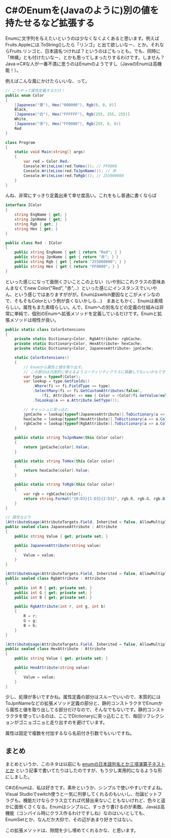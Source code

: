 # C#のEnumを(Javaのように)別の値を持たせるなど拡張する

Enumに文字列を与えたいというのは少なくなくよくあると思います。例えばFruits.Appleには.ToString()したら「リンゴ」と出て欲しいなー、とか。それならFruits.リンゴと、日本語名つければ？というのはごもっとも。でも、同時に「林檎」とも付けたいなー、とかも思ってしまったりするわけです。しません？Java→C#な人が一番不満に思うのはEnumのようですし（JavaのEnumは高機能！）。

例えばこんな風にかけたらいいな、って。

```csharp
// こうやって属性定義するだけ！
public enum Color
{
    [Japanese("黒"), Hex("000000"), Rgb(0, 0, 0)]
    Black,
    [Japanese("白"), Hex("FFFFFF"), Rgb(255, 255, 255)]
    White,
    [Japanese("赤"), Hex("FF0000"), Rgb(255, 0, 0)]
    Red
}

class Program
{
    static void Main(string[] args)
    {
        var red = Color.Red;
        Console.WriteLine(red.ToHex()); // FF0000
        Console.WriteLine(red.ToJpnName()); // 赤
        Console.WriteLine(red.ToRgb()); // 255000000
    }
}
```

んね、非常にすっきり定義出来て幸せ度高い。これをもし普通に書くならば

```csharp
interface IColor
{
    string EngName { get; }
    string JpnName { get; }
    string Rgb { get; }
    string Hex { get; }
}

public class Red : IColor
{
    public string EngName { get { return "Red"; } }
    public string JpnName { get { return "赤"; } }
    public string Rgb { get { return "255000000"; } }
    public string Hex { get { return "FF0000"; } }
}
```

といった感じになって面倒くさいことこの上ない（いや別にこれクラスの意味あんまなくてnew Color("Red", "赤",..）といった感じにインスタンスでいいやん、という感じではありますががが。Enumはswitch要因なとこがメインなので、そもそもColorという例が良くないかしら...)　まあともかく、Enumは素晴らしい。属性もまた素晴らしい。んで、Enumへの別名などの定義の仕組みは非常に単純で、個別のEnumへ拡張メソッドを定義しているだけです。Enumと拡張メソッドは相性が良い。

```csharp
public static class ColorExtensions
{
    private static Dictionary<Color, RgbAttribute> rgbCache;
    private static Dictionary<Color, HexAttribute> hexCache;
    private static Dictionary<Color, JapaneseAttribute> jpnCache;

    static ColorExtensions()
    {
        // Enumから属性と値を取り出す。
        // この部分は汎用的に使えるようユーティリティクラスに隔離してもいいかもですね。
        var type = typeof(Color);
        var lookup = type.GetFields()
            .Where(fi => fi.FieldType == type)
            .SelectMany(fi => fi.GetCustomAttributes(false),
                (fi, Attribute) => new { Color = (Color)fi.GetValue(null), Attribute })
            .ToLookup(a => a.Attribute.GetType());

        // キャッシュに突っ込む
        jpnCache = lookup[typeof(JapaneseAttribute)].ToDictionary(a => a.Color, a => (JapaneseAttribute)a.Attribute);
        hexCache = lookup[typeof(HexAttribute)].ToDictionary(a => a.Color, a => (HexAttribute)a.Attribute);
        rgbCache = lookup[typeof(RgbAttribute)].ToDictionary(a => a.Color, a => (RgbAttribute)a.Attribute);
    }

    public static string ToJpnName(this Color color)
    {
        return jpnCache[color].Value;
    }

    public static string ToHex(this Color color)
    {
        return hexCache[color].Value;
    }

    public static string ToRgb(this Color color)
    {
        var rgb = rgbCache[color];
        return string.Format("{0:D3}{1:D3}{2:D3}", rgb.R, rgb.G, rgb.B);
    }
}
```

```csharp
// 属性などり
[AttributeUsage(AttributeTargets.Field, Inherited = false, AllowMultiple = false)]
public sealed class JapaneseAttribute : Attribute
{
    public string Value { get; private set; }

    public JapaneseAttribute(string value)
    {
        Value = value;
    }
}

[AttributeUsage(AttributeTargets.Field, Inherited = false, AllowMultiple = false)]
public sealed class RgbAttribute : Attribute
{
    public int R { get; private set; }
    public int G { get; private set; }
    public int B { get; private set; }

    public RgbAttribute(int r, int g, int b)
    {
        R = r;
        G = g;
        B = b;
    }
}

[AttributeUsage(AttributeTargets.Field, Inherited = false, AllowMultiple = false)]
public sealed class HexAttribute : Attribute
{
    public string Value { get; private set; }

    public HexAttribute(string value)
    {
        Value = value;
    }
}
```

少し、処理が多いですかね。属性定義の部分はスルーでいいので、本質的にはToJpnNameなどの拡張メソッド定義の部分と、静的コンストラクタでEnumから属性と値を取り出してる部分だけなので、そんなでもないです。静的コンストラクタを使っているのは、ここでDictionaryに突っ込むことで、毎回リフレクションがゴニョゴニョと走り出すのを避けています。

属性は固定で複数を付加するなら名前付き引数でもいいですね。

まとめ
---
まとめというか、このネタは以前にも [enumの日本語別名とか三項演算子ネストとか](http://neue.cc/2009/08/25_194.html "neue cc - enumの日本語別名とか三項演算子ネストとか") という記事で書いてたりはしたのですが、もう少し実用的になるような形にしました。

C#のEnumは、私は好きです。素朴というか、シンプルで使いやすいですよね。Visual Studioでswitch使うと一気に列挙してくれるのもいいし、勿論ビットフラグも。機能だけならクラス立てれば代替出来ないこともないけれど、色々と遥かに面倒くさくなる。Enumはシンプルに、すっきり書けるのが素敵。Javaは高機能（コンパイル時にクラス作るわけですしね）なのはいいとしても、EnumSetとか、なんだか大仰で、その辺があまり好きではない。

この拡張メソッドは、隙間を少し埋めてくれるかな、と思います。